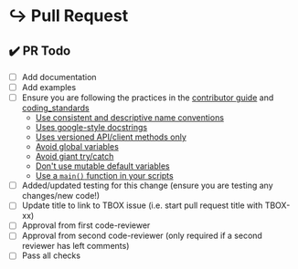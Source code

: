 <!---
Thanks for filing a pull request 😄 ! 

Pull requests are only accepted from Tamr employees. If there is a change you would like to see, please file a GitHub Issue or contact your Tamr Professional Services representative.

Below is a checklist of things to do before it can be merged.
-->

# ↪️ Pull Request

<!---
Provide a general summary of the pull request here
Please look for any issues that this PR resolves and tag them in the PR.
-->


## ✔️ PR Todo

- [ ] Add documentation
- [ ] Add examples
- [ ] Ensure you are following the practices in the [contributor guide](https://docs.google.com/document/d/1c_hhpDMhO0zN793Z_HFOz42Q4g7l1nPRVQ5pXOUsMJU/edit) and [coding_standards](https://datatamr.atlassian.net/wiki/spaces/FEKB/blog/2020/04/14/1137606830/Customer+Success+Coding+Standards)
  * [Use consistent and descriptive name conventions](https://docs.google.com/document/d/1c_hhpDMhO0zN793Z_HFOz42Q4g7l1nPRVQ5pXOUsMJU/edit#heading=h.477s36w4rds9) 
  * [Uses google-style docstrings](https://datatamr.atlassian.net/wiki/spaces/FEKB/blog/2020/04/14/1137606830/Customer+Success+Coding+Standards#Google-style-docstrings)
  * [Uses versioned API/client methods only](https://docs.google.com/document/d/1c_hhpDMhO0zN793Z_HFOz42Q4g7l1nPRVQ5pXOUsMJU/edit#heading=h.yv6df99fyrq2)
  * [Avoid global variables](https://datatamr.atlassian.net/wiki/spaces/FEKB/blog/2020/04/14/1137606830/Customer+Success+Coding+Standards#Avoid-global-variables)
  * [Avoid giant try/catch](https://datatamr.atlassian.net/wiki/spaces/FEKB/blog/2020/04/14/1137606830/Customer+Success+Coding+Standards#Avoid-giant-try-/-except)
  * [Don't use mutable default variables](https://datatamr.atlassian.net/wiki/spaces/FEKB/blog/2020/04/14/1137606830/Customer+Success+Coding+Standards#Don%E2%80%99t-use-mutable-default-arguments)
  * [Use a `main()` function in your scripts](https://datatamr.atlassian.net/wiki/spaces/FEKB/blog/2020/04/14/1137606830/Customer+Success+Coding+Standards#Use-a-%E2%80%9Cmain()%E2%80%9D--function-in-your-scripts)
- [ ] Added/updated testing for this change (ensure you are testing any changes/new code!)
- [ ] Update title to link to TBOX issue (i.e. start pull request title with TBOX-xx) 
- [ ] Approval from first code-reviewer
- [ ] Approval from second code-reviewer (only required if a second reviewer has left comments)
- [ ] Pass all checks
